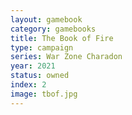 ```yaml
---
layout: gamebook
category: gamebooks
title: The Book of Fire
type: campaign
series: War Zone Charadon
year: 2021
status: owned
index: 2
image: tbof.jpg
---
```


